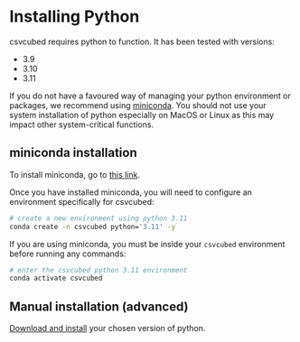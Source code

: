 # Installing Python

csvcubed requires python to function. It has been tested with versions:

* 3.9
* 3.10
* 3.11

If you do not have a favoured way of managing your python environment or packages, we recommend using [miniconda](https://docs.conda.io/en/latest/miniconda.html). You should not use your system installation of python especially on MacOS or Linux as this may impact other system-critical functions.

## miniconda installation

To install miniconda, go to [this link](https://docs.conda.io/projects/conda/en/latest/user-guide/install/index.html).

Once you have installed miniconda, you will need to configure an environment specifically for csvcubed:

```bash
# create a new environment using python 3.11
conda create -n csvcubed python='3.11' -y
```

If you are using miniconda, you must be inside your `csvcubed` environment before running any commands:

```bash
# enter the csvcubed python 3.11 environment
conda activate csvcubed 
```

## Manual installation (advanced)

[Download and install](https://www.python.org/downloads/) your chosen version of python.